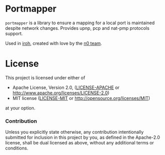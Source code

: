 # Portmapper

`portmapper` is a library to ensure a mapping for a local port is maintained
despite network changes. Provides upnp, pcp and nat-pmp protocols support.

Used in [iroh](https://github.com/n0-computer/iroh), created with love by the
[n0 team](https://n0.computer/).

# License

This project is licensed under either of

 * Apache License, Version 2.0, ([LICENSE-APACHE](LICENSE-APACHE) or
   http://www.apache.org/licenses/LICENSE-2.0)
 * MIT license ([LICENSE-MIT](LICENSE-MIT) or
   http://opensource.org/licenses/MIT)

at your option.

### Contribution

Unless you explicitly state otherwise, any contribution intentionally submitted
for inclusion in this project by you, as defined in the Apache-2.0 license,
shall be dual licensed as above, without any additional terms or conditions.
